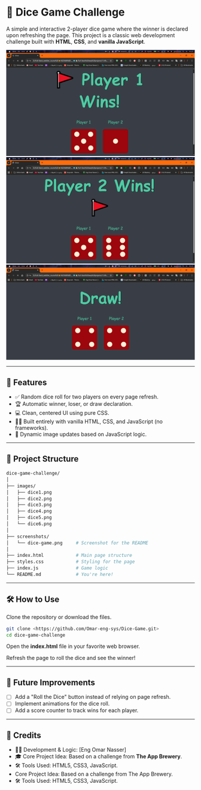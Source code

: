 # 🎲 Dice Game Challenge

A simple and interactive 2-player dice game where the winner is declared upon refreshing the page. This project is a classic web development challenge built with **HTML**, **CSS**, and **vanilla JavaScript**.

<div align="center">
  <img src="./screenshots/player1wins.png" alt="Game Screenshot when player 1 wins " width="600"/>
  <img src="./screenshots/player2wins.png" alt="Game Screenshot when player 2 wins " width="600"/>
  <img src="./screenshots/drawn.png" alt="Game Screenshot" width="600"/>
</div>

---

## 📐 Features

- ✅ Random dice roll for two players on every page refresh.
- 🏆 Automatic winner, loser, or draw declaration.
- 💻 Clean, centered UI using pure CSS.
- 👨‍💻 Built entirely with vanilla HTML, CSS, and JavaScript (no frameworks).
- 🎲 Dynamic image updates based on JavaScript logic.

---

## 📂 Project Structure

```bash
dice-game-challenge/
│
├── images/
│   ├── dice1.png
│   ├── dice2.png
│   ├── dice3.png
│   ├── dice4.png
│   ├── dice5.png
│   └── dice6.png
│
├── screenshots/
│   └── dice-game.png     # Screenshot for the README
│
├── index.html            # Main page structure
├── styles.css            # Styling for the page
├── index.js              # Game logic
└── README.md             # You're here!

```

---

## 🛠 How to Use

Clone the repository or download the files.

```bash
git clone <https://github.com/Omar-eng-sys/Dice-Game.git>
cd dice-game-challenge
```

Open the **index.html** file in your favorite web browser.  

Refresh the page to roll the dice and see the winner!

---

## 📌 Future Improvements

- [ ] Add a "Roll the Dice" button instead of relying on page refresh.  
- [ ] Implement animations for the dice roll.  
- [ ] Add a score counter to track wins for each player.  

---

## 🙌 Credits

- 👨‍💻 Development & Logic: [Eng Omar Nasser]  
- 🎓 Core Project Idea: Based on a challenge from **The App Brewery**.  
- 🛠 Tools Used: HTML5, CSS3, JavaScript.  
- Core Project Idea: Based on a challenge from The App Brewery.
- 🛠 Tools Used: HTML5, CSS3, JavaScript.

